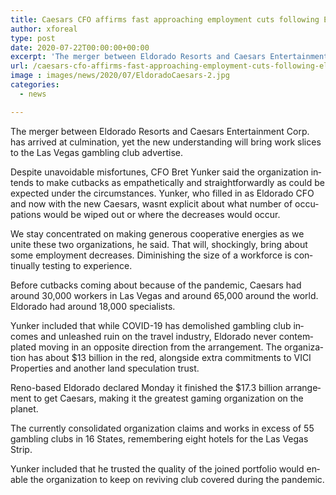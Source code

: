 ```yaml
---
title: Caesars CFO affirms fast approaching employment cuts following Eldorado merger
author: xforeal 
type: post
date: 2020-07-22T00:00:00+00:00
excerpt: 'The merger between Eldorado Resorts and Caesars Entertainment Corp '
url: /caesars-cfo-affirms-fast-approaching-employment-cuts-following-eldorado-merger/
image : images/news/2020/07/EldoradoCaesars-2.jpg
categories:
  - news

---
```

<span lang="EN-ZA">The merger between Eldorado Resorts and Caesars Entertainment Corp. has arrived at culmination, yet the new understanding will bring work slices to the Las Vegas gambling club advertise. </span>

<span lang="EN-ZA">Despite unavoidable misfortunes, CFO Bret Yunker said the organization intends to make cutbacks as empathetically and straightforwardly as could be expected under the circumstances. Yunker, who filled in as Eldorado CFO and now with the new Caesars, wasnt explicit about what number of occupations would be wiped out or where the decreases would occur. </span>

<span lang="EN-ZA">We stay concentrated on making generous cooperative energies as we unite these two organizations, he said. That will, shockingly, bring about some employment decreases. Diminishing the size of a workforce is continually testing to experience. </span>

<span lang="EN-ZA">Before cutbacks coming about because of the pandemic, Caesars had around 30,000 workers in Las Vegas and around 65,000 around the world. Eldorado had around 18,000 specialists. </span>

<span lang="EN-ZA">Yunker included that while COVID-19 has demolished gambling club incomes and unleashed ruin on the travel industry, Eldorado never contemplated moving in an opposite direction from the arrangement. The organization has about $13 billion in the red, alongside extra commitments to VICI Properties and another land speculation trust. </span>

<span lang="EN-ZA">Reno-based Eldorado declared Monday it finished the $17.3 billion arrangement to get Caesars, making it the greatest gaming organization on the planet. </span>

<span lang="EN-ZA">The currently consolidated organization claims and works in excess of 55 gambling clubs in 16 States, remembering eight hotels for the Las Vegas Strip. </span>

<span lang="EN-ZA">Yunker included that he trusted the quality of the joined portfolio would enable the organization to keep on reviving club covered during the pandemic. </span>